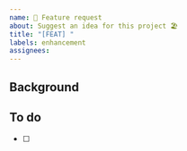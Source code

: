 ```yaml
---
name: 🚀 Feature request
about: Suggest an idea for this project 🏖
title: "[FEAT] "
labels: enhancement
assignees:
---
```


## Background
<!-- 해당 기능이 필요한 이유 -->

## To do 
<!-- 해당 기능을 만들기 위해 할 것 -->

- [ ]
